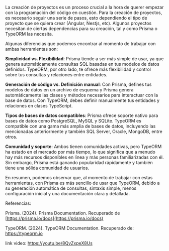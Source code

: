 La creación de proyectos es un proceso crucial a la hora de querer empezar con la programación del código en cuestión.
Para la creación de proyectos, es necesario seguir una serie de pasos, esto dependiendo el tipo de proyecto que se quiera crear (Angular, Nestjs, etc).
Algunos proyectos necesitan de ciertas dependencias para su creación, tal y como Prisma o TypeORM las necesita.

Algunas diferencias que podemos encontrar al momento de trabajar con ambas herramientas son:

**Simplicidad vs. Flexibilidad**: Prisma tiende a ser más simple de usar, ya que genera automáticamente consultas SQL basadas en tus modelos de datos definidos. TypeORM, por otro lado, te ofrece más flexibilidad y control sobre tus consultas y relaciones entre entidades.

 **Generación de código vs. Definición manual**: Con Prisma, defines tus modelos de datos en un archivo de esquema y Prisma genera automáticamente las clases y métodos necesarios para interactuar con la base de datos. Con TypeORM, debes definir manualmente tus entidades y relaciones en clases TypeScript.

 **Tipos de bases de datos compatibles**: Prisma ofrece soporte nativo para bases de datos como PostgreSQL, MySQL y SQLite. TypeORM es compatible con una gama más amplia de bases de datos, incluyendo las mencionadas anteriormente y también SQL Server, Oracle, MongoDB, entre otros.

 **Comunidad y soporte**: Ambos tienen comunidades activas, pero TypeORM ha estado en el mercado por más tiempo, lo que significa que a menudo hay más recursos disponibles en línea y más personas familiarizadas con él. Sin embargo, Prisma está ganando popularidad rápidamente y también tiene una sólida comunidad de usuarios.

En resumen, podemos observar que, al momento de trabajar con estas herramientas, con Prisma es más sencillo de usar que TypeORM, debido a su generación automática de consultas, sintaxis simple, menos configuración inicial y una documentación clara y detallada.



Referencias: 

Prisma. (2024). Prisma Documentation. Recuperado de [https://prisma.io/docs](https://prisma.io/docs)

TypeORM. (2024). TypeORM Documentation. Recuperado de: https://typeorm.io


link video: https://youtu.be/8QvZxpeX8Us


